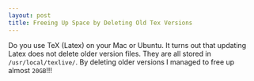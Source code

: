 ```yaml
---
layout: post
title: Freeing Up Space by Deleting Old Tex Versions
---
```

Do you use TeX (Latex) on your Mac or Ubuntu. It turns out that updating Latex does not delete older version files. They are all stored in `/usr/local/texlive/`. By deleting older versions I managed to free up almost `20GB`!!!